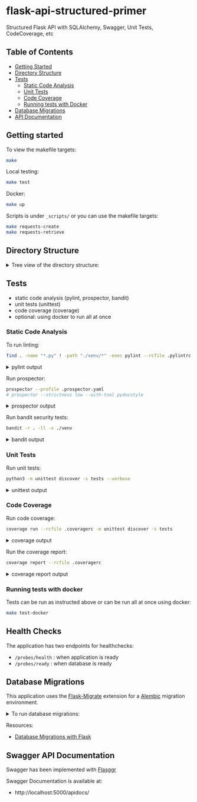 # flask-api-structured-primer
Structured Flask API with SQLAlchemy, Swagger, Unit Tests, CodeCoverage, etc

## Table of Contents

- [Getting Started](#getting-started)
- [Directory Structure](#directory-structure)
- [Tests](#tests)
  - [Static Code Analysis](#static-code-analysis)
  - [Unit Tests](#unit-tests)
  - [Code Coverage](#code-coverage)
  - [Running tests with Docker](#running-tests-with-docker)
- [Database Migrations](#database-migrations)
- [API Documentation](#swagger-api-documentation)

## Getting started

To view the makefile targets:

```bash
make
```

Local testing:

```bash
make test
```

Docker:

```bash
make up
```

Scripts is under `_scripts/` or you can use the makefile targets:

```bash
make requests-create
make requests-retrieve
```

## Directory Structure

<details>
  <summary>Tree view of the directory structure:</summary>

```bash
├── Dockerfile
├── Makefile
├── README.md
├── _scripts
│   ├── http
│   │   ├── create.sh
│   │   ├── delete.sh
│   │   ├── get.sh
│   │   ├── list.sh
│   │   └── update.sh
│   ├── migrations
│   │   └── db_migrations.sh
│   └── tests
│       ├── lint.sh
│       └── unit_tests.sh
├── app.py
├── config.py
├── database
│   └── db.py
├── docker-compose-jobs.yaml
├── docker-compose.yaml
├── migrations
│   ├── README
│   ├── alembic.ini
│   ├── env.py
│   ├── script.py.mako
│   └── versions
├── models
│   └── product.py
├── requirements.txt
├── services
│   └── product_service.py
├── shared
│   └── logging_utils.py
├── tests
│   └── test_product_service.py
└── views
    ├── healthprobe_views.py
    └── product_views.py

12 directories, 27 files
```

</details>

## Tests

- static code analysis (pylint, prospector, bandit)
- unit tests (unittest)
- code coverage (coverage)
- optional: using docker to run all at once

### Static Code Analysis

To run linting:

```bash
find . -name "*.py" ! -path "./venv/*" -exec pylint --rcfile .pylintrc --verbose {} +
```

<details>
  <summary>pylint output</summary>

```bash
Using config file .pylintrc
************* Module shared.logging_utils
shared/logging_utils.py:58:17: C0303: Trailing whitespace (trailing-whitespace)
shared/logging_utils.py:48:4: C0103: Variable name "ch" doesn't conform to snake_case naming style (invalid-name)
************* Module views.product_views
views/product_views.py:68:4: C0103: Variable name "e" doesn't conform to snake_case naming style (invalid-name)
views/product_views.py:88:4: C0103: Variable name "e" doesn't conform to snake_case naming style (invalid-name)

-------------------------------------------------------------------
Your code has been rated at 9.86/10 (previous run: 10.00/10, -0.14)
```

When the issues has been fixed:

```bash
-------------------------------------------------------------------
Your code has been rated at 10.00/10 (previous run: 9.81/10, +0.19)
```
</details>

Run prospector:

```bash
prospector --profile .prospector.yaml
# prospector --strictness low --with-tool pydocstyle
```

<details>
  <summary>prospector output</summary>

```bash
Check Information
=================
         Started: 2023-11-19 16:07:29.863667
        Finished: 2023-11-19 16:07:44.618042
      Time Taken: 14.75 seconds
       Formatter: grouped
        Profiles: .prospector.yaml, doc_warnings, strictness_medium, strictness_high, strictness_veryhigh, no_member_warnings
      Strictness: from profile
  Libraries Used: flask
       Tools Run: dodgy, profile-validator, pycodestyle, pydocstyle, pyflakes, pylint
  Messages Found: 0
 External Config: pylint: /Users/ruan/personal/eng-python-fastapi-products/.pylintrc
```

When you have errors:

```bash
Messages
========

app.py
  Line: 12
    pydocstyle: D212 / Multi-line docstring summary should start at the first line
    pydocstyle: D407 / Missing dashed underline after section ('Parameters')
    pydocstyle: D406 / Section name should end with a newline ('Parameters', not 'Parameters:')
    pydocstyle: D417 / Missing argument descriptions in the docstring (argument(s) config_class are missing descriptions in 'create_app' docstring)
    pydocstyle: D413 / Missing blank line after last section ('Returns')
    pydocstyle: D407 / Missing dashed underline after section ('Returns')
    pydocstyle: D406 / Section name should end with a newline ('Returns', not 'Returns:')
```

</details>

Run bandit security tests:

```bash
bandit -r . -ll -x ./venv
```

<details>
  <summary>bandit output</summary>

```bash
[main]  INFO    profile include tests: None
[main]  INFO    profile exclude tests: None
[main]  INFO    cli include tests: None
[main]  INFO    cli exclude tests: None
[main]  INFO    running on Python 3.8.18
Run started:2023-11-18 17:10:55.851705

Test results:
        No issues identified.

Code scanned:
        Total lines of code: 430
        Total lines skipped (#nosec): 0

Run metrics:
        Total issues (by severity):
                Undefined: 0
                Low: 0
                Medium: 0
                High: 0
        Total issues (by confidence):
                Undefined: 0
                Low: 0
                Medium: 0
                High: 0
Files skipped (0):
```

</details>


### Unit Tests

Run unit tests:

```bash
python3 -m unittest discover -s tests --verbose
```

<details>
  <summary>unittest output</summary>

```bash
test_product_model (test_product_service.ProductModelTestCase)
Test the behavior of the Product model. ... ok
test_add_product_service (test_product_service.ProductServiceLayerTestCase)
Test the 'add_product' method of the ProductService class. ... ok
test_delete_product (test_product_service.ProductServiceTestCase)
Test the deletion of a product via the API. ... 2023-11-18 19:12:26,697 - views.product_views - INFO - creating a new product
2023-11-18 19:12:26,710 - views.product_views - INFO - product was deleted: product_id=1
ok
test_product_creation (test_product_service.ProductServiceTestCase)
Test the creation of a product via the API. ... 2023-11-18 19:12:26,720 - views.product_views - INFO - creating a new product
ok
test_product_retrieval (test_product_service.ProductServiceTestCase)
Test the retrieval of a product via the API. ... 2023-11-18 19:12:26,740 - views.product_views - INFO - retrieving details for product id=1
ok
test_update_product (test_product_service.ProductServiceTestCase)
Test the updating of a product via the API. ... 2023-11-18 19:12:26,750 - views.product_views - INFO - creating a new product
2023-11-18 19:12:26,759 - views.product_views - INFO - updating product details for product id=1
ok

----------------------------------------------------------------------
Ran 6 tests in 0.121s

OK
```

</details>


### Code Coverage

Run code coverage:

```bash
coverage run --rcfile .coveragerc -m unittest discover -s tests 
```

<details>
  <summary>coverage output</summary>

```bash
..2023-11-18 19:13:21,309 - views.product_views - INFO - creating a new product
2023-11-18 19:13:21,327 - views.product_views - INFO - product was deleted: product_id=1
.2023-11-18 19:13:21,344 - views.product_views - INFO - creating a new product
.2023-11-18 19:13:21,371 - views.product_views - INFO - retrieving details for product id=1
.2023-11-18 19:13:21,385 - views.product_views - INFO - creating a new product
2023-11-18 19:13:21,398 - views.product_views - INFO - updating product details for product id=1
.
----------------------------------------------------------------------
Ran 6 tests in 0.161s

OK
```

</details>

Run the coverage report:

```bash
coverage report --rcfile .coveragerc
```

<details>
  <summary>coverage report output</summary>

```bash
Name                            Stmts   Miss  Cover
---------------------------------------------------
app.py                             17      0   100%
config.py                           8      0   100%
database/db.py                      5      2    60%
models/product.py                  11      1    91%
services/product_service.py        35      3    91%
shared/logging_utils.py            19      1    95%
tests/test_product_service.py      85      1    99%
views/product_views.py             40      8    80%
---------------------------------------------------
TOTAL                             220     16    93%
```

</details>

### Running tests with docker

Tests can be run as instructed above or can be run all at once using docker:

```bash
make test-docker
```

## Health Checks

The application has two endpoints for healthchecks:

- `/probes/health` : when application is ready
- `/probes/ready`  : when database is ready

## Database Migrations

This application uses the [Flask-Migrate](https://flask-migrate.readthedocs.io/en/latest/) extension for a [Alembic](https://alembic.sqlalchemy.org/en/latest/) migration environment.

<details>
  <summary>To run database migrations:</summary>

Setting the environment:

```bash
export FLASK_APP=app:create_app
export FLASK_ENV=development
```

Running the database migrations

```bash
flask db init
flask db migrate -m "Initial db migration"
flask db upgrade
```

The database versioning directory structure:

```bash
├── migrations
│   ├── README
│   ├── alembic.ini
│   ├── env.py
│   ├── script.py.mako
│   └── versions
├── models
│   └── product.py
```

</details>

Resources:
- [Database Migrations with Flask](https://code.likeagirl.io/database-migrations-in-python-with-flask-with-alembic-442d11eb14d3)

## Swagger API Documentation

Swagger has been implemented with [Flasggr](https://github.com/flasgger/flasgger)

Swagger Documentation is available at:
- http://localhost:5000/apidocs/